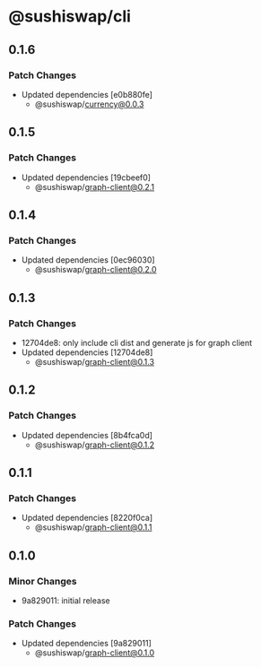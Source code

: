 # @sushiswap/cli

## 0.1.6

### Patch Changes

- Updated dependencies [e0b880fe]
  - @sushiswap/currency@0.0.3

## 0.1.5

### Patch Changes

- Updated dependencies [19cbeef0]
  - @sushiswap/graph-client@0.2.1

## 0.1.4

### Patch Changes

- Updated dependencies [0ec96030]
  - @sushiswap/graph-client@0.2.0

## 0.1.3

### Patch Changes

- 12704de8: only include cli dist and generate js for graph client
- Updated dependencies [12704de8]
  - @sushiswap/graph-client@0.1.3

## 0.1.2

### Patch Changes

- Updated dependencies [8b4fca0d]
  - @sushiswap/graph-client@0.1.2

## 0.1.1

### Patch Changes

- Updated dependencies [8220f0ca]
  - @sushiswap/graph-client@0.1.1

## 0.1.0

### Minor Changes

- 9a829011: initial release

### Patch Changes

- Updated dependencies [9a829011]
  - @sushiswap/graph-client@0.1.0
